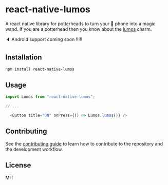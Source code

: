 # react-native-lumos

A react native library for potterheads to turn your :iphone: phone into a magic wand. 
If you are a potterhead then you know about the [lumos](https://en.wikibooks.org/wiki/Muggles%27_Guide_to_Harry_Potter/Magic/Lumos) charm.

:speaker: Android support coming soon !!!!! 

## Installation

```sh
npm install react-native-lumos
```

## Usage

```js
import Lumos from "react-native-lumos";

// ...

  <Button title="ON" onPress={() => Lumos.lumos()} />
```

## Contributing
See the [contributing guide](CONTRIBUTING.md) to learn how to contribute to the repository and the development workflow.

## License

MIT
